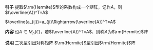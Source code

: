 **引子**
提取$\rm{Hermite}$型的系数构成一个矩阵，记作$A$，则$(\overline{A})^T=A$

$\overline{a_{ij}}=a_{ji}\Rightarrow(\overline{A})^T=A$

**内容**
设$A\in M_n(\mathbb{C})$，若$(\overline{A})^T=A$，则称$A$为$\rm{Hermite}$阵

**说明**
二次型引出对称矩阵
$\rm{Hermite}$型引出$\rm{Hermite}$阵
